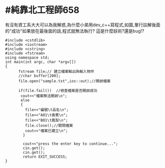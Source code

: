 # #純靠北工程師658


有沒有資工系大大可以為我解惑,為什麼小弟用dev_c++寫程式,如圖,單行註解後面的&quot;成功&quot;如果放在最後面的話,程式就無法執行? 這是什麼妖術?還是bug!?


```
#include <cstdlib>
#include <iostream>
#include <cstring>
#include <fstream>
using namespace std;
int main(int argc, char *argv[])
{
      fstream file;// 建立檔案輸出與輸入物件 
      //char buffer[200];
      file.open("sample.txt",ios::out);//開啟檔案
      
      if(file.fail())  //檢查檔案是否開啟成功           
       cout<<"檔案無法開啟\n";
       else
       {
         file<<"編號\t品名\n";
         file<<"A01\t香蕉\n";
         file<<"B01\t鳳梨\n";
         file.close();//關閉檔案  
         cout<<"檔案已建立\n";
        }  
        
        cout<<"press the enter key to continue...";
        cin.get();
        cin.get();
        return EXIT_SUCCESS;
}
```
